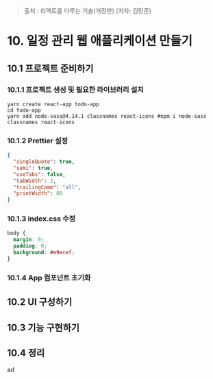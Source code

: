 > 출처 : 리액트를 다루는 기술(개정판) (저자: 김민준)

# 10. 일정 관리 웹 애플리케이션 만들기
## 10.1 프로젝트 준비하기
### 10.1.1 프로젝트 생성 및 필요한 라이브러리 설치
```shell
yarn create react-app todo-app  
cd todo-app
yarn add node-sass@4.14.1 classnames react-icons #npm i node-sass classnames react-icons
```

### 10.1.2 Prettier 설정
```json
{
  "singleQuote": true,
  "semi": true,
  "useTabs": false,
  "tabWidth": 2,
  "trailingComm": "all",
  "printWidth": 80
}
```

### 10.1.3 index.css 수정
```css
body {
  margin: 0;
  padding: 0;
  background: #e9ecef;
}
```

### 10.1.4 App 컴포넌트 초기화

## 10.2 UI 구성하기

## 10.3 기능 구현하기
## 10.4 정리
ad